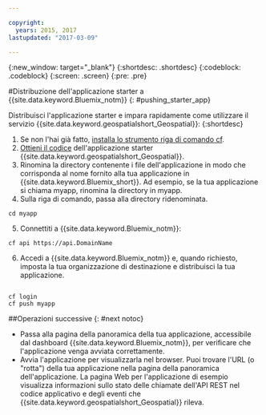 ```yaml
---

copyright:
  years: 2015, 2017
lastupdated: "2017-03-09"

---
```


<!-- Attribute definitions -->
{:new_window: target="_blank"}
{:shortdesc: .shortdesc}
{:codeblock: .codeblock}
{:screen: .screen}
{:pre: .pre}

#Distribuzione dell'applicazione starter a {{site.data.keyword.Bluemix_notm}}
{: #pushing_starter_app}



Distribuisci l'applicazione starter e impara rapidamente come utilizzare il servizio {{site.data.keyword.geospatialshort_Geospatial}}:
{:shortdesc}

1. Se non l'hai già fatto, [installa lo strumento riga di comando cf](docs/starters/install_cli.html).
2. [Ottieni il codice](https://developer.ibm.com/streamsdev/wp-content/uploads/sites/15/2017/09/geo-starter.zip) dell'applicazione starter {{site.data.keyword.geospatialshort_Geospatial}}.
3. Rinomina la directory contenente i file dell'applicazione in modo che corrisponda al nome fornito alla tua applicazione in {{site.data.keyword.Bluemix_short}}. Ad esempio, se la tua applicazione si chiama myapp, rinomina la directory in myapp.
4. Sulla riga di comando, passa alla directory
            ridenominata.
<pre><code>cd myapp</code></pre>
5. Connettiti a {{site.data.keyword.Bluemix_notm}}:
<pre><code>cf api https://api.DomainName</code></pre>
6. Accedi a {{site.data.keyword.Bluemix_notm}} e, quando richiesto,
imposta la tua organizzazione di destinazione e distribuisci la tua applicazione.
<pre><code>
cf login
cf push myapp
</code></pre>

##Operazioni successive
{: #next notoc}

* Passa alla pagina della panoramica della tua applicazione, accessibile dal dashboard {{site.data.keyword.Bluemix_notm}}, per verificare che
            l'applicazione venga avviata correttamente.
* Avvia l'applicazione per visualizzarla nel browser. Puoi trovare l'URL (o "rotta") della
            tua applicazione nella pagina della panoramica dell'applicazione. La pagina Web per l'applicazione di esempio
            visualizza informazioni sullo stato delle chiamate dell'API REST nel codice applicativo e degli eventi
            che {{site.data.keyword.geospatialshort_Geospatial}}
            rileva.
